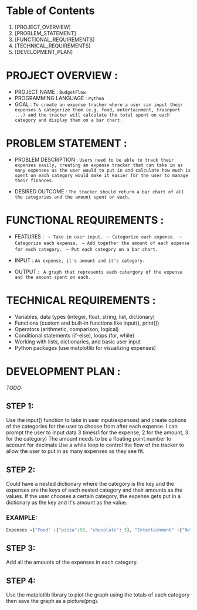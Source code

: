 # Table of Contents

1. [PROJECT_OVERVIEW]
2. [PROBLEM_STATEMENT]
3. [FUNCTIONAL_REQUIREMENTS]
4. [TECHNICAL_REQUIREMENTS]
5. [DEVELOPMENT_PLAN]

# PROJECT OVERVIEW :

- PROJECT NAME : `BudgetFlow`
- PROGRAMMING LANGUAGE : `Python`
- GOAL : `To create an expense tracker where a user can input their expenses & categorize them (e.g. food, entertainment, trasnport ...) and the tracker will calculate the total spent on each category and display them on a bar chart.`

# PROBLEM STATEMENT :

- PROBLEM DESCRIPTION : `Users need to be able to track their expenses easily, creating an expense tracker that can take in as many expenses as the user would to put in and calculate how much is spent on each category would make it easier for the user to manage their finances.`

- DESIRED OUTCOME : `The tracker should return a bar chart of all the categories and the amount spent on each.`

# FUNCTIONAL REQUIREMENTS :

- FEATURES : ` ~ Take in user input.`
             ` ~ Categorize each expense.`
             ` ~ Categorize each expense.`
             ` ~ Add together the amount of each expense for each category.`
             ` ~ Put each category on a bar chart.`

- INPUT : `An expense, it's amount and it's category.`

- OUTPUT : ` A graph that represents each catergory of the expense and the amount spent on each.`

# TECHNICAL REQUIREMENTS :

- Variables, data types (integer, float, string, list, dictionary)
- Functions (custom and built-in functions like input(), print())
- Operators (arithmetic, comparison, logical)
- Conditional statements (if-else), loops (for, while)
- Working with lists, dictionaries, and basic user input
- Python packages (use matplotlib for visualizing expenses)

# DEVELOPMENT PLAN :

_TODO:_

## STEP 1:
Use the input() function to take in user input(expenses) and create options of the categories for the user to choose from after each expense.
I can prompt the user to input data 3 times(1 for the expense, 2 for the amount, 3 for the category) 
The amount needs to be a floating point number to account for decimals
Use a while loop to control the flow of the tracker to allow the user to put in as many expenses as they see fit.


## STEP 2:

Could have a nested dictionary where the category is the key and the expenses are the keys of each nested category and their amounts as the values. 
If the user chooses a certain category, the expense gets put in a dictionary as the key and it's amount as the value. 

### EXAMPLE:
 ```python
Expenses ={"Food" :{"pizza":50, "chocolate": 5}, "Entertainment" :{"Netflix": 250}, "Transport" : {"Uber": 50}} 
```
## STEP 3:
Add all the amounts of the expenses in each category.

## STEP 4:
Use the matplotlib library to plot the graph using the totals of each category then save the graph as a picture(png).





